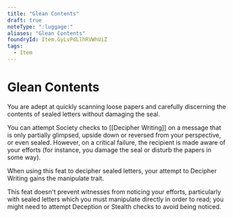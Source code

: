 ```yaml
---
title: "Glean Contents"
draft: true
noteType: ":luggage:"
aliases: "Glean Contents"
foundryId: Item.GyLvPdLlhRVWhUiZ
tags:
  - Item
---
```


# Glean Contents

You are adept at quickly scanning loose papers and carefully discerning the contents of sealed letters without damaging the seal.

You can attempt Society checks to [[Decipher Writing]] on a message that is only partially glimpsed, upside down or reversed from your perspective, or even sealed. However, on a critical failure, the recipient is made aware of your efforts (for instance, you damage the seal or disturb the papers in some way).

When using this feat to decipher sealed letters, your attempt to Decipher Writing gains the manipulate trait.

This feat doesn't prevent witnesses from noticing your efforts, particularly with sealed letters which you must manipulate directly in order to read; you might need to attempt Deception or Stealth checks to avoid being noticed.
